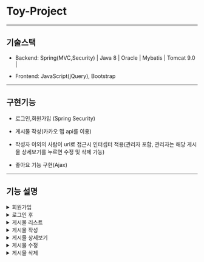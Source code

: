 # Toy-Project


------------

## 기술스택

+ Backend: Spring(MVC,Security) | Java 8 | Oracle | Mybatis | Tomcat 9.0 | 

+ Frontend: JavaScript(jQuery), Bootstrap

------------

## 구현기능

+ 로그인,회원가입 (Spring Security)

+ 게시물 작성(카카오 맵 api를 이용)

+ 작성자 이외의 사람이 url로 접근시 인터셉터 적용(관리자 포함, 관리자는 해당 게시물 상세보기를 누르면 수정 및 삭제 가능)

+ 좋아요 기능 구현(Ajax)


------------

## 기능 설명


<details>
    <summary>회원가입</summary>
  
![image](https://user-images.githubusercontent.com/69449157/115558572-d89c4180-a2ed-11eb-9df5-600a0d45f772.png)

+ 자바스크립트를 이용해서 유효성 검사(ex : id에 관한 유효성 검사 및 중복검사)
~~~
function checkUserIdExist(){
	var idurl = "/member/idcheck/",
		mid = $('#mid').val(),
		idrule = /^[a-z0-9]{4,12}$/,
		chk_num = mid.search(/[0-9]/g),
    	chk_eng = mid.search(/[a-z]/ig);
	
	if(mid.length <4){
			alert("아이디는 4자 이상이어야 합니다.");
			return false;
			
	}
	if(mid.length >12){
		alert("아이디는 12자까지 입력 할 수 있습니다.");
		return false;
			
	}
	if(!idrule.test(mid) || chk_num < 0 || chk_eng < 0){
		alert("아이디는 영어/숫자로만 입력 할 수 있습니다.");
		return false;
			
	}
	if(mid.length == 0 ||mid == null || mid.trim() == "" ) {
		alert("아이디를 입력해주세요");
		return false;
			
	}
		$.ajax({
		url : getContextPath()+idurl+mid,
		type : 'POST',
		dataType : 'json',
		success : function(data){
				if(data.result==='success') {
					alert('사용할수 있는 아이디');
					$('#userIdExist').val('true');
				
				}
				else {
					alert('사용할수 없는 아이디');
					$('#userIdExist').val('false');
					
				}
		}, error : function(data){
			alert('사용할수 없는 아이디');
			$('#userIdExist').val('false');
					
		}	
	});	
	
	return false;
	
};
~~~

+ 주소 찾기는 다음 주소찾기 Api이용

</details>



<details>
    <summary>로그인 후</summary>
  
![image](https://user-images.githubusercontent.com/69449157/115558644-e782f400-a2ed-11eb-9214-975fc8575f7e.png)

+ 로그인 한 상태와 안한 상태 구분(시큐리티 이용)
~~~
<sec:authorize access="isAnonymous()">
<a href='<c:url value="/member/join"/>'>Join</a>
<a href='<c:url value="/member/login"/>'>login</a>
</sec:authorize>

<sec:authorize access="isAuthenticated()">
<sec:authentication property="principal" var="user"/>
<a href="#" onclick="document.getElementById('logout-form').submit();">Sign out</a>
<form id="logout-form" action='<c:url value='/logout'/>' method="POST">
   <input name="${_csrf.parameterName}" type="hidden" value="${_csrf.token}"/>
</form>
<p>${user}님, 반갑습니다.</p>
</sec:authorize>

<a href='<c:url value="/boards"/>'>게시물 보기</a>
~~~

+ 게시물 보기의 경우 로그인 상태에서만 확인 가능(시큐리티)


</details>


<details>
    <summary>게시물 리스트</summary>
  
![image](https://user-images.githubusercontent.com/69449157/115958769-bdc30a80-a543-11eb-9f7f-e07285b5c52b.png)


</details>



<details>
    <summary>게시물 작성</summary>
  
![image](https://user-images.githubusercontent.com/69449157/115558851-1c8f4680-a2ee-11eb-8193-36fc89773d10.png)

</details>

<details>
    <summary>게시물 상세보기</summary>
  
![image](https://user-images.githubusercontent.com/69449157/116549768-dca11280-a930-11eb-838d-00226e63886f.png)


![image](https://user-images.githubusercontent.com/69449157/116549806-ea569800-a930-11eb-8860-afc9ad52d737.png)

</details>


<details>
    <summary>게시물 수정</summary>
  
![image](https://user-images.githubusercontent.com/69449157/115958969-bb14e500-a544-11eb-948e-6ab50f8211f9.png)



</details>

<details>
    <summary>게시물 삭제</summary>
  
![image](https://user-images.githubusercontent.com/69449157/115958992-d97ae080-a544-11eb-9aad-9915d2a5cc28.png)

</details>









